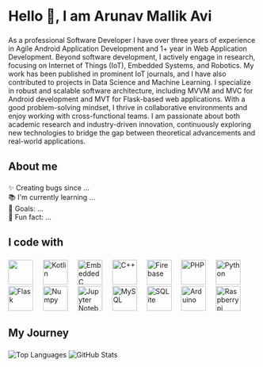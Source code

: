 <h1 align="left">Hello 👋, I am Arunav Mallik Avi</h1>

###

<p align="left">As a professional Software Developer I have over three years of experience in Agile Android Application Development and 1+ year in Web Application Development. Beyond software development, I actively engage in research, focusing on Internet of Things (IoT), Embedded Systems, and Robotics. My work has been published in prominent IoT journals, and I have also contributed to projects in Data Science and Machine Learning. I specialize in robust and scalable software architecture, including MVVM and MVC for Android development and MVT for Flask-based web applications. With a good problem-solving mindset, I thrive in collaborative environments and enjoy working with cross-functional teams. I am passionate about both academic research and industry-driven innovation, continuously exploring new technologies to bridge the gap between theoretical advancements and real-world applications.</p>

###

<h2 align="left">About me</h2>

###

<p align="left">✨ Creating bugs since ...<br>📚 I'm currently learning ...<br>🎯 Goals: ...<br>🎲 Fun fact: ...</p>

###

<h2 align="left">I code with</h2>

###

<div align="left">
  <img src="https://icongr.am/devicon/android-original-wordmark.svg?size=128&color=currentColor" height="50" />
  <img width="12" />
  <img src="https://devicon-website.vercel.app/api/kotlin/original.svg" height="50" alt="Kotlin"/>
  <img width="12" />
  <img src="https://devicon-website.vercel.app/api/embeddedc/original.svg" height="50" alt="Embedded C"/>
  <img width="12" />
  <img src="https://devicon-website.vercel.app/api/cplusplus/original.svg" height="50" alt="C++"/>
  <img width="12" />
  <img src="https://devicon-website.vercel.app/api/firebase/plain.svg" height="50" alt="Firebase"/>
  <img width="12" />
  <img src="https://devicon-website.vercel.app/api/php/original.svg" height="50" alt="PHP"/>
  <img width="12" />
  <img src="https://devicon-website.vercel.app/api/python/original.svg" height="50" alt="Python"/>
  <img width="12" />
  <img src="https://devicon-website.vercel.app/api/flask/original.svg" height="50" alt="Flask"/>
  <img width="12" />
  <img src="https://devicon-website.vercel.app/api/numpy/original.svg" height="50" alt="Numpy"/>
  <img width="12" />
  <img src="https://devicon-website.vercel.app/api/jupyter/original.svg" height="50" alt="Jupyter Notebook"/>
  <img width="12" />
  <img src="https://devicon-website.vercel.app/api/mysql/original.svg" height="50" alt="MySQL"/>
  <img width="12" />
  <img src="https://devicon-website.vercel.app/api/sqlite/original.svg" height="50" alt="SQLite"/>
  <img width="12" />
  <img src="https://devicon-website.vercel.app/api/arduino/original.svg" height="50" alt="Arduino"/>
  <img width="12" />
  <img src="https://devicon-website.vercel.app/api/raspberrypi/original.svg" height="50" alt="Raspberrypi"/>
  <img width="12" />
</div>

###

<h2 align="left">My Journey</h2>

###

![Top Languages](https://github-readme-stats.vercel.app/api/top-langs/?username=avimallik&layout=compact&theme=tokyonight&hide=css&langs_count=8)
![GitHub Stats](https://github-readme-stats.vercel.app/api?username=avimallik&show_icons=true&theme=tokyonight)
